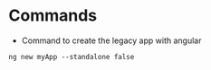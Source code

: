 # Commands 

- Command to create the legacy app with angular 

```
ng new myApp --standalone false
```